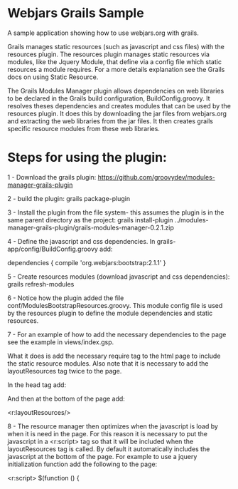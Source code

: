 Webjars Grails Sample
==============================

A sample application showing how to use webjars.org with grails.

Grails manages static resources (such as javascript and css files) with the resources plugin.  The resources plugin manages static resources via modules, like the Jquery Module, that define via a config file which static resources a module requires. For a more details explanation see the Grails docs on using Static Resource. 

The Grails Modules Manager plugin allows dependencies on web libraries to be declared in the Grails build configuration, BuildConfig.groovy.  It resolves theses dependencies and creates modules that can be used by the resources plugin.  It does this by downloading the jar files from webjars.org and extracting the web libraries from the jar files.  It then creates grails specific resource modules from these web libraries. 

Steps for using the plugin:
=============================================

1 - Download the grails plugin:
https://github.com/groovydev/modules-manager-grails-plugin


2 - build the plugin:
     grails package-plugin

3 - Install the plugin from the file system- this assumes the plugin is in the same parent directory as the project:
     grails install-plugin ../modules-manager-grails-plugin/grails-modules-manager-0.2.1.zip

4 - Define the javascript and css dependencies.  In grails-app/config/BuildConfig.groovy add:

dependencies {
    compile 'org.webjars:bootstrap:2.1.1'
}

5 - Create resources modules (download javascript and css dependencies):
     grails refresh-modules

6 - Notice how the plugin added the file conf/ModulesBootstrapResources.groovy.  This module config file is used by the resources plugin to define the module dependencies and static resources.

7 - For an example of how to add the necessary dependencies to the page see the example in views/index.gsp.

What it does is add the necessary require tag to the html page to include the static resource modules.  Also note that it is necessary to add the layoutResources tag twice to the page. 

In the head tag add:

<head>
    <r:require modules="jquery, bootstrap"/>
    <r:layoutResources/>

And then at the bottom of the page add:

<r:layoutResources/>
</body>


8 - The resource manager then optimizes when the javascript is load by when it is need in the page.  For this reason it is necessary to put the javascript in a <r:script> tag so that it will be included when the layoutResources tag is called.  By default it automatically includes the javascript at the bottom of the page.  For example to use a jquery initialization function add the following to the page:

 <r:script>
        $(function () {
